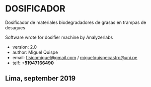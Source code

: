 # **DOSIFICADOR**

Dosificador de materiales biodegradadores de grasas en trampas de desagues

Software wrote for dosifier machine by Analyzerlabs 

*    version: 2.0
*    author: Miguel Quispe
*    email: fisicomiguel@gmail.com / miguelquispecastro@uni.pe
*    telf:  **+51947166490**

##                    Lima, september 2019


